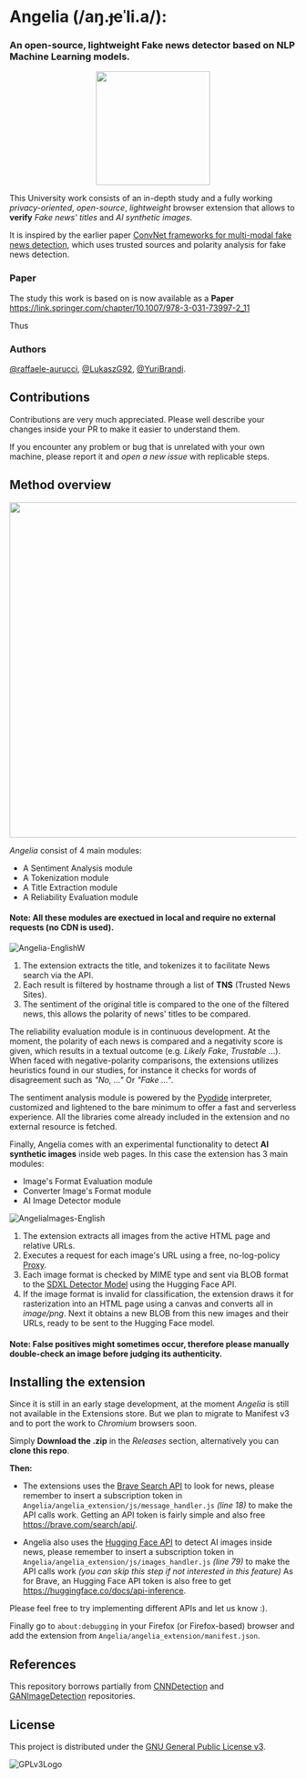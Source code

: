 # Angelia (/aŋ.ɟeˈli.a/):

### An open-source, lightweight Fake news detector based on NLP Machine Learning models.

<p align='center'> 
    <img src=https://github.com/YuriBrandi/Angelia/assets/52039988/fe187280-24c1-4878-b211-98daf4e485d4 width=200>
</p>

This University work consists of an in-depth study and a fully working *privacy-oriented*, *open-source*, *lightweight* browser extension that allows to **verify** *Fake news' titles* and *AI synthetic images*. 

It is inspired by the earlier paper [ConvNet frameworks for multi-modal fake news detection](https://link.springer.com/article/10.1007/s10489-021-02345-y), which uses trusted sources and polarity analysis for fake news detection.

### Paper
The study this work is based on is now available as a **Paper** https://link.springer.com/chapter/10.1007/978-3-031-73997-2_11

Thus 

### Authors
[@raffaele-aurucci](https://github.com/raffaele-aurucci), [@LukaszG92](https://github.com/LukaszG92), [@YuriBrandi](https://github.com/YuriBrandi).

## Contributions

Contributions are very much appreciated. Please well describe your changes inside your PR to make it easier to understand them.

If you encounter any problem or bug that is unrelated with your own machine, please report it and *open a new issue* with replicable steps. 

## Method overview

<p align='center'> 
    <img width="589" src="https://github.com/YuriBrandi/Angelia/assets/52039988/1c90020c-4805-46e9-b784-0c4f5b48e4e7">
</p>

*Angelia* consist of 4 main modules:

- A Sentiment Analysis module
- A Tokenization module
- A Title Extraction module
- A Reliability Evaluation module

#### Note: All these modules are exectued in local and require no external requests (no CDN is used).

![Angelia-EnglishW](https://github.com/YuriBrandi/Angelia/assets/52039988/d11fe413-e9fe-46cd-95db-cb13eaf21fb1)

1. The extension extracts the title, and tokenizes it to facilitate News search via the API.
2. Each result is filtered by hostname through a list of **TNS** (Trusted News Sites).
3. The sentiment of the original title is compared to the one of the filtered news, this allows the polarity of news' titles to be compared.

The reliability evaluation module is in continuous development. At the moment, the polarity of each news is compared and a negativity score is given, which results in a textual outcome (e.g. *Likely Fake*, *Trustable* ...). When faced with negative-polarity comparisons, the extensions utilizes heuristics found in our studies, for instance it checks for words of disagreement such as *"No, ..."* Or *"Fake ..."*.

The sentiment analysis module is powered by the [Pyodide](https://github.com/pyodide/pyodide) interpreter, customized and lightened to the bare minimum to offer a fast and serverless experience. All the libraries come already included in the extension and no external resource is fetched.

Finally, Angelia comes with an experimental functionality to detect **AI synthetic images** inside web pages. In this case the extension has 3 main modules:

- Image's Format Evaluation module
- Converter Image's Format module
- AI Image Detector module

![AngeliaImages-English](https://github.com/YuriBrandi/Angelia/assets/114738583/809608dd-7963-4de4-82f2-cd3950d78e34)

1. The extension extracts all images from the active HTML page and relative URLs.
2. Executes a request for each image's URL using a free, no-log-policy [Proxy](https://corsproxy.io/).
3. Each image format is checked by MIME type and sent via BLOB format to the [SDXL Detector Model](https://huggingface.co/Organika/sdxl-detector) using the Hugging Face API.
4. If the image format is invalid for classification, the extension draws it for rasterization into an HTML page using a canvas and converts all in *image/png*. Next it obtains a new BLOB from this new images and their URLs, ready to be sent to the Hugging Face model.

#### Note: False positives might sometimes occur, therefore please manually double-check an image before judging its authenticity.

## Installing the extension 

Since it is still in an early stage development, at the moment *Angelia* is still not available in the Extensions store. But we plan to migrate to Manifest v3 and to port the work to *Chromium* browsers soon.

Simply **Download the .zip** in the *Releases* section, alternatively you can **clone this repo**.

**Then:**

- The extensions uses the [Brave Search API](https://brave.com/search/api/) to look for news,
please remember to insert a subscription token in ```Angelia/angelia_extension/js/message_handler.js``` *(line 18)* to make the API calls work.
Getting an API token is fairly simple and also free https://brave.com/search/api/.

- Angelia also uses the [Hugging Face API](https://huggingface.co/docs/api-inference/quicktour) to detect AI images inside news,
please remember to insert a subscription token in ```Angelia/angelia_extension/js/images_handler.js``` *(line 79)* to make the API calls work *(you can skip this step if not interested in this feature)*
As for Brave, an Hugging Face API token is also free to get https://huggingface.co/docs/api-inference.

Please feel free to try implementing different APIs and let us know :).

Finally go to ```about:debugging``` in your Firefox (or Firefox-based) browser and add the extension from ```Angelia/angelia_extension/manifest.json```.

## References
This repository borrows partially from [CNNDetection](https://github.com/PeterWang512/CNNDetection) and [GANImageDetection](https://github.com/grip-unina/GANimageDetection) repositories.

## License

This project is distributed under the [GNU General Public License v3](LICENSE).

![GPLv3Logo](https://www.gnu.org/graphics/gplv3-127x51.png)
